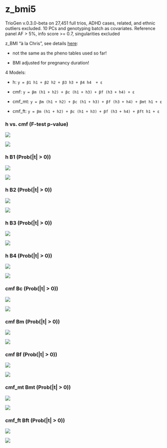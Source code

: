 # z_bmi5


TrioGen v.0.3.0-beta on 27,451 full trios, ADHD cases, related, and ethnic outliers excluded. 10 PCs and genotyping batch as covariates. Reference panel AF > 5%, info score >= 0.7, singularities excluded

z_BMI “à la Chris”, see details [here](../pheno/plots.md):

- not the same as the pheno tables used so far!

- BMI adjusted for pregnancy duration!


4 Models:

- h: `y = β1 h1 + β2 h2 + β3 h3 + β4 h4  + ε`

- cmf: `y = βm (h1 + h2) + βc (h1 + h3) + βf (h3 + h4) + ε`

- cmf_mt: `y = βm (h1 + h2) + βc (h1 + h3) + βf (h3 + h4) + βmt h1 + ε`

- cmf_ft: `y = βm (h1 + h2) + βc (h1 + h3) + βf (h3 + h4) + βft h1 + ε`


### h vs. cmf (F-test p-value)

![](z_bmi5_cmf_h_p_MH.png)

![](z_bmi5_cmf_h_p_QQ.png)


### h B1 (Prob(|t| > 0))

![](z_bmi5_h_B1_p_MH.png)

![](z_bmi5_h_B1_p_QQ.png)


### h B2 (Prob(|t| > 0))

![](z_bmi5_h_B2_p_MH.png)

![](z_bmi5_h_B2_p_QQ.png)


### h B3 (Prob(|t| > 0))

![](z_bmi5_h_B3_p_MH.png)

![](z_bmi5_h_B3_p_QQ.png)


### h B4 (Prob(|t| > 0))

![](z_bmi5_h_B4_p_MH.png)

![](z_bmi5_h_B4_p_QQ.png)


### cmf Bc (Prob(|t| > 0))

![](z_bmi5_cmf_Bc_p_MH.png)

![](z_bmi5_cmf_Bc_p_QQ.png)


### cmf Bm (Prob(|t| > 0))

![](z_bmi5_cmf_Bm_p_MH.png)

![](z_bmi5_cmf_Bm_p_QQ.png)


### cmf Bf (Prob(|t| > 0))

![](z_bmi5_cmf_Bf_p_MH.png)

![](z_bmi5_cmf_Bf_p_QQ.png)


### cmf_mt Bmt (Prob(|t| > 0))

![](z_bmi5_cmf_mt_Bmt_p_MH.png)

![](z_bmi5_cmf_mt_Bmt_p_QQ.png)


### cmf_ft Bft (Prob(|t| > 0))

![](z_bmi5_cmf_ft_Bft_p_MH.png)

![](z_bmi5_cmf_ft_Bft_p_QQ.png)

